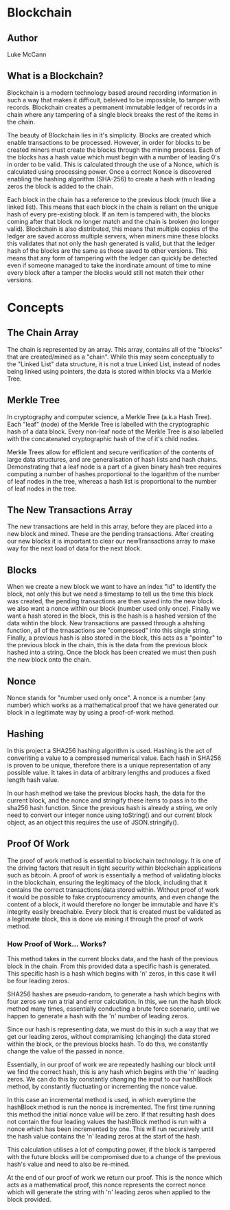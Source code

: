 # Blockchain

## Author

Luke McCann

## What is a Blockchain?

Blockchain is a modern technology based around recording information in such a way that makes it difficult, beleived to be impossible, to tamper with records. Blockchain creates a permanent immutable ledger of records in a chain where any tampering of a single block breaks the rest of the items in the chain. 

The beauty of Blockchain lies in it's simplicity. Blocks are created which enable transactions to be processed. However, in order for blocks to be created miners must create the blocks through the mining process. Each of the blocks has a hash value which must begin with a number of leading 0's in order to be valid. This is calculated through the use of a Nonce, which is calculated using processing power. Once a correct Nonce is discovered enabling the hashing algorithm (SHA-256) to create a hash with n leading zeros the block is added to the chain.

Each block in the chain has a reference to the previous block (much like a linked list). This means that each block in the chain is reliant on the unique hash of every pre-existing block. If an item is tampered with, the blocks coming after that block no longer match and the chain is broken (no longer valid). Blockchain is also distributed, this means that multiple copies of the ledger are saved accross multiple servers, when miners mine these blocks this validates that not only the hash generated is valid, but that the ledger hash of the blocks are the same as those saved to other versions. This means that any form of tampering with the ledger can quickly be detected even if someone managed to take the inordinate amount of time to mine every block after a tamper the blocks would still not match their other versions. 

# Concepts

## The Chain Array

The chain is represented by an array. This array, contains all of the "blocks" that are created/mined as a "chain". While this may seem conceptually to the "Linked List" data structure, it is not a true Linked List, instead of nodes being linked using pointers, the data is stored within blocks via a Merkle Tree.

## Merkle Tree

In cryptography and computer science, a Merkle Tree (a.k.a Hash Tree). Each "leaf" (node) of the Merkle Tree is labelled with the cryptographic hash of a data block. Every non-leaf node of the Merkle Tree is also labelled with the concatenated cryptographic hash of the of it's child nodes. 

Merkle Trees allow for efficient and secure verification of the contents of large data structures, and are generalisation of hash lists and hash chains.
Demonstrating that a leaf node is a part of a given binary hash tree requires computing a number of hashes proportional to the logarithm of the number of leaf nodes in the tree, whereas a hash list is proportional to the number of leaf nodes in the tree.

## The New Transactions Array

The new transactions are held in this array, before they
are placed into a new block and mined. These are the pending transactions.
After creating our new blocks it is important to clear our newTransactions
array to make way for the next load of data for the next block. 

## Blocks

When we create a new block we want to have an index "id" to identify the block, not only this but we need a timestamp to tell us the time this block was created, the pending transactions are then saved into the new block.
we also want a nonce within our block (number used only once). Finally we want a hash stored in the block, this is the hash is a hashed version of the data wihtin the block. New transactions are passed through a ahshing function, all of the trnasactions are "compressed" into this single string.
Finally, a previous hash is also stored in the block, this acts as a "pointer" to the previous block in the chain, this is the data from the previous block hashed into a string. Once the block has been created we 
must then push the new block onto the chain. 

## Nonce

Nonce stands for "number used only once". A nonce is a number (any number) which works as a mathematical proof that we have generated our block in a legitimate way by using a proof-of-work method.

## Hashing

In this project a SHA256 hashing algorithm is used.
Hashing is the act of converiting a value to a compressed numerical value. Each hash in SHA256 is proven to be unique, therefore there is a unique representation of any possible value. It takes in data of arbitrary lengths and produces a fixed length hash value.

In our hash method we take the previous blocks hash, the data for the current block, 
and the nonce and stringify these items to pass in to the sha256 hash function. Since the previous hash is already a string, we only need to convert our integer nonce using toString()
and our current block object, as an object this requires the use of JSON.stringify().

## Proof Of Work

The proof of work method is essential to blockchain technology. It is one of the driving factors that result in tight security within blockchain applications such as bitcoin. A proof of work is essentially a method of validating blocks in the blockchain, ensuring the legitimacy of the block, including that it contains the correct transactions/data stored within. Without proof of work it would be possible to fake cryptocurrency amounts, and even change the content of a block, it would therefore no longer be immutable and have it's integrity easily breachable. Every block that is created must be validated as a legitimate block, this is done via mining it through the proof of work method. 

### How Proof of Work... Works?

This method takes in the current blocks data, and the hash of the previous block in the chain. From this provided data a specific hash is generated. This specific hash is a hash which begins with 'n' zeros, in this case it will be four leading zeros. 

SHA256 hashes are pseudo-random, to generate a hash which begins with four zeros we run a trial and error calculation. In this, we run the hash block method many times, essentially conducting a brute force scenario, until we happen to generate a hash with the 'n' number of leading zeros.

Since our hash is representing data, we must do this in such a way that we get our leading zeros, without compramising (changing) the data stored within the block, or the previous blocks hash. To do this, we constantly change the value of the passed in nonce. 

Essentially, in our proof of work we are repeatedly hashing our block until we find the correct hash, this is any hash which begins with the 'n' leading zeros. We can do this by constantly changing the input to our hashBlock method, by constantly fluctuating or incrementing the nonce value. 

In this case an incremental method is used, in which everytime the hashBlock method is run the nonce is incremented. The first time running this method the initial nonce value will be zero. If that resulting hash does not contain the four leading values the hashBlock method is run with a nonce which has been incremented by one. This will run recursively until the hash value contains the 'n' leading zeros at the start of the hash. 

This calculation utilises a lot of computing power, if the block is tampered with the future blocks will be compromised due to a change of the previous hash's value and need to also be re-mined.

At the end of our proof of work we return our proof. This is the nonce which acts as a mathematical proof, this nonce represents the correct nonce which will generate the string with 'n' leading zeros when applied to the block provided.